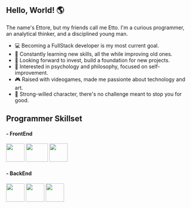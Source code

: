 ## Hello, World! :earth_americas:

The name's Ettore, but my friends call me Etto. I'm a curious programmer, an analytical thinker, and a disciplined young man.

- :computer: Becoming a FullStack developer is my most current goal.
- 🌱 Constantly learning new skills, all the while improving old ones.
- :money_with_wings: Looking forward to invest, build a foundation for new projects.
- 🤔 Interested in psychology and philosophy, focused on self-improvement. 
- :video_game: Raised with videogames, made me passionte about technology and art.
- :mount_fuji: Strong-willed character, there's no challenge meant to stop you for good.

## Programmer Skillset

#### - FrontEnd
<img src="https://camo.githubusercontent.com/16f6271f57e66053caabae23a13a4e5baf678013825d37409b42d64ebc25e246/68747470733a2f2f63646e2e776f726c64766563746f726c6f676f2e636f6d2f6c6f676f732f6a6176617363726970742d312e737667" width="50" height="50"> <img src="https://camo.githubusercontent.com/5a540a748bef7b5a5c6b38215315abc4c40e31cb733d5f83534ffbdc00eb9e37/68747470733a2f2f63646e2e776f726c64766563746f726c6f676f2e636f6d2f6c6f676f732f6373732d352e737667" width="60" height="50">
<img src="https://download.logo.wine/logo/Bootstrap_(front-end_framework)/Bootstrap_(front-end_framework)-Logo.wine.png" width="50" height="50">

#### - BackEnd
<img src="https://1000logos.net/wp-content/uploads/2020/09/JavaScript-Logo.png" width="50" height="50">
<img src="https://upload.wikimedia.org/wikipedia/commons/thumb/7/7a/C_Sharp_logo.svg/1200px-C_Sharp_logo.svg.png" width="50" height="50">
<img src="https://www.google.com/url?sa=i&url=https%3A%2F%2Fwww.pngwing.com%2Fen%2Fsearch%3Fq%3Dmicrosoft%2BAzure&psig=AOvVaw0Nlb0zgLEGYoJkcoGgQQNU&ust=1612017237034000&source=images&cd=vfe&ved=0CAIQjRxqFwoTCJCnyKquwe4CFQAAAAAdAAAAABAJ" width="50" height="50">
